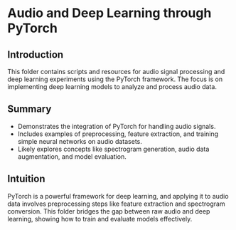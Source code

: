 # Audio and Deep Learning through PyTorch

## Introduction
This folder contains scripts and resources for audio signal processing and deep learning experiments using the PyTorch framework. The focus is on implementing deep learning models to analyze and process audio data.

## Summary
- Demonstrates the integration of PyTorch for handling audio signals.
- Includes examples of preprocessing, feature extraction, and training simple neural networks on audio datasets.
- Likely explores concepts like spectrogram generation, audio data augmentation, and model evaluation.

## Intuition
PyTorch is a powerful framework for deep learning, and applying it to audio data involves preprocessing steps like feature extraction and spectrogram conversion. This folder bridges the gap between raw audio and deep learning, showing how to train and evaluate models effectively.

